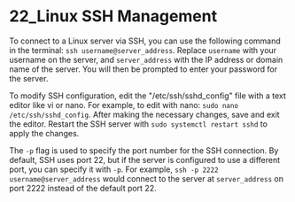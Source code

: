# 22_Linux SSH Management

To connect to a Linux server via SSH, you can use the following command in the terminal: `ssh username@server_address`. Replace `username` with your username on the server, and `server_address` with the IP address or domain name of the server. You will then be prompted to enter your password for the server.

To modify SSH configuration, edit the "/etc/ssh/sshd_config" file with a text editor like vi or nano. For example, to edit with nano: `sudo nano /etc/ssh/sshd_config`. After making the necessary changes, save and exit the editor. Restart the SSH server with `sudo systemctl restart sshd` to apply the changes.

The `-p` flag is used to specify the port number for the SSH connection. By default, SSH uses port 22, but if the server is configured to use a different port, you can specify it with `-p`. For example, `ssh -p 2222 username@server_address` would connect to the server at `server_address` on port 2222 instead of the default port 22.